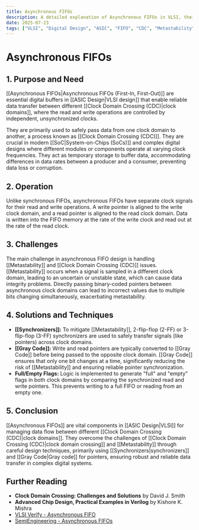 ```yaml
---
title: Asynchronous FIFOs
description: A detailed explanation of Asynchronous FIFOs in VLSI, their purpose, operation, challenges, and solutions.
date: 2025-07-23
tags: ["VLSI", "Digital Design", "ASIC", "FIFO", "CDC", "Metastability"]
---
```


# Asynchronous FIFOs

## 1. Purpose and Need

[[Asynchronous FIFOs|Asynchronous FIFOs (First-In, First-Out)]] are essential digital buffers in [[ASIC Design|VLSI design]] that enable reliable data transfer between different [[Clock Domain Crossing (CDC)|clock domains]], where the read and write operations are controlled by independent, unsynchronized clocks.

They are primarily used to safely pass data from one clock domain to another, a process known as [[Clock Domain Crossing (CDC)]]. They are crucial in modern [[SoC|System-on-Chips (SoCs)]] and complex digital designs where different modules or components operate at varying clock frequencies. They act as temporary storage to buffer data, accommodating differences in data rates between a producer and a consumer, preventing data loss or corruption.

## 2. Operation

Unlike synchronous FIFOs, asynchronous FIFOs have separate clock signals for their read and write operations. A write pointer is aligned to the write clock domain, and a read pointer is aligned to the read clock domain. Data is written into the FIFO memory at the rate of the write clock and read out at the rate of the read clock.

## 3. Challenges

The main challenge in asynchronous FIFO design is handling [[Metastability]] and [[Clock Domain Crossing (CDC)]] issues. [[Metastability]] occurs when a signal is sampled in a different clock domain, leading to an uncertain or unstable state, which can cause data integrity problems. Directly passing binary-coded pointers between asynchronous clock domains can lead to incorrect values due to multiple bits changing simultaneously, exacerbating metastability.

## 4. Solutions and Techniques

*   **[[Synchronizers]]:** To mitigate [[Metastability]], 2-flip-flop (2-FF) or 3-flip-flop (3-FF) synchronizers are used to safely transfer signals (like pointers) across clock domains.
*   **[[Gray Code]]:** Write and read pointers are typically converted to [[Gray Code]] before being passed to the opposite clock domain. [[Gray Code]] ensures that only one bit changes at a time, significantly reducing the risk of [[Metastability]] and ensuring reliable pointer synchronization.
*   **Full/Empty Flags:** Logic is implemented to generate "full" and "empty" flags in both clock domains by comparing the synchronized read and write pointers. This prevents writing to a full FIFO or reading from an empty one.

## 5. Conclusion

[[Asynchronous FIFOs]] are vital components in [[ASIC Design|VLSI]] for managing data flow between different [[Clock Domain Crossing (CDC)|clock domains]]. They overcome the challenges of [[Clock Domain Crossing (CDC)|clock domain crossing]] and [[Metastability]] through careful design techniques, primarily using [[Synchronizers|synchronizers]] and [[Gray Code|Gray code]] for pointers, ensuring robust and reliable data transfer in complex digital systems.

## Further Reading

*   **Clock Domain Crossing: Challenges and Solutions** by David J. Smith
*   **Advanced Chip Design, Practical Examples in Verilog** by Kishore K. Mishra
*   [VLSI Verify - Asynchronous FIFO](https://www.vlsiverify.com/asynchronous-fifo/)
*   [SemiEngineering - Asynchronous FIFOs](https://semiengineering.com/asynchronous-fifos/)